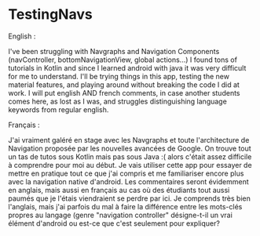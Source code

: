 # TestingNavs

English : 

I've been struggling with Navgraphs and Navigation Components (navController, bottomNavigationView, global actions...) 
I found tons of tutorials in Kotlin and since I learned android with java it was very difficult for me to understand. 
I'll be trying things in this app, testing the new material features, and playing around without breaking the code I did at work.
I will put english AND french comments, in case another students comes here, as lost as I was, and struggles distinguishing language keywords from regular english.


Français : 

J'ai vraiment galéré en stage avec les Navgraphs et toute l'architecture de Navigation proposée par les nouvelles avancées de Google.
On trouve tout un tas de tutos sous Kotlin mais pas sous Java :( alors c'était assez difficile à comprendre pour moi au début. 
Je vais utiliser cette app pour essayer de mettre en pratique tout ce que j'ai compris et me familiariser encore plus avec la navigation native
d'android. Les commentaires seront évidemment en anglais, mais aussi en français au cas où des étudiants tout aussi paumés que je l'étais viendraient
se perdre par ici. Je comprends très bien l'anglais, mais j'ai parfois du mal à faire la différence entre les mots-clés propres au langage (genre "navigation controller" désigne-t-il un vrai élément d'android ou est-ce que c'est seulement pour expliquer?

